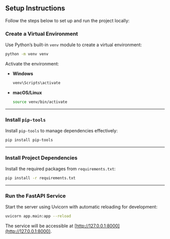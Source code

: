 ## **Setup Instructions**

Follow the steps below to set up and run the project locally:

### Create a Virtual Environment

Use Python’s built-in `venv` module to create a virtual environment:

```bash
python -m venv venv
```

Activate the environment:

- **Windows**

  ```bash
  venv\Scripts\activate
  ```

- **macOS/Linux**

  ```bash
  source venv/bin/activate
  ```

---

### Install `pip-tools`

Install `pip-tools` to manage dependencies effectively:

```bash
pip install pip-tools
```

---

### Install Project Dependencies

Install the required packages from `requirements.txt`:

```bash
pip install -r requirements.txt
```

---

### Run the FastAPI Service

Start the server using Uvicorn with automatic reloading for development:

```bash
uvicorn app.main:app --reload
```

The service will be accessible at [http://127.0.0.1:8000](http://127.0.0.1:8000).
